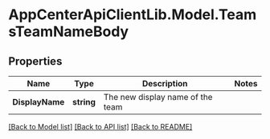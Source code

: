 # AppCenterApiClientLib.Model.TeamsTeamNameBody
## Properties

Name | Type | Description | Notes
------------ | ------------- | ------------- | -------------
**DisplayName** | **string** | The new display name of the team | 

[[Back to Model list]](../README.md#documentation-for-models) [[Back to API list]](../README.md#documentation-for-api-endpoints) [[Back to README]](../README.md)

